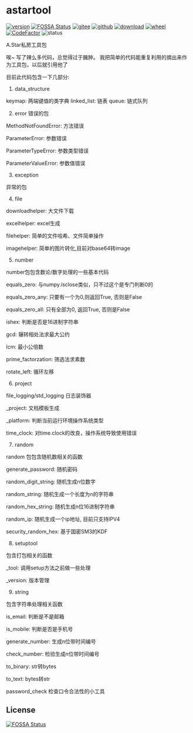# astartool

[![version](https://img.shields.io/pypi/v/astartool.svg)](https://pypi.python.org/pypi/astartool)
[![FOSSA Status](https://app.fossa.com/api/projects/git%2Bgithub.com%2FASTARCHEN%2Fastartool.svg?type=shield)](https://app.fossa.com/projects/git%2Bgithub.com%2FASTARCHEN%2Fastartool?ref=badge_shield)
[![gitee](https://gitee.com/hoops/astartool/badge/star.svg)](https://gitee.com/hoops/astartool/stargazers)
[![github](https://img.shields.io/github/stars/ASTARCHEN/astartool)](https://img.shields.io/github/stars/ASTARCHEN/astartool)
[![download](https://img.shields.io/pypi/dm/astartool.svg)](https://pypi.org/project/astartool)
[![wheel](https://img.shields.io/pypi/wheel/astartool.svg)](https://pypi.python.org/pypi/astartool)
[![CodeFactor](https://www.codefactor.io/repository/github/astarchen/astartool/badge/main)](https://www.codefactor.io/repository/github/astarchen/astartool/overview/main)
![status](https://img.shields.io/pypi/status/astartool.svg)

A.Star私房工具包

唉~ 写了辣么多代码，总觉得过于臃肿。
我把简单的代码能重复利用的摘出来作为工具包，以后就引用他了

目前此代码包含一下几部分:

1. data_structure
  
keymap: 两端键值的类字典
linked_list: 链表
queue: 链式队列

2. error
错误的包
   
MethodNotFoundError: 方法错误

ParameterError: 参数错误

ParameterTypeError: 参数类型错误

ParameterValueError: 参数值错误

3. exception

异常的包

4. file

  downloadhelper: 大文件下载

  excelhelper: excel生成

  filehelper: 简单的文件哈希、文件简单操作

  imagehelper: 简单的图片转化,目前对base64转image

5. number

number包包含数论/数字处理的一些基本代码

equals_zero: 与numpy.isclose类似，只不过这个是专门判断0的

equals_zero_any: 只要有一个为0,则返回True, 否则是False

equals_zero_all: 只有全部为0, 返回True, 否则是False

ishex: 判断是否是16进制字符串

gcd: 辗转相处法求最大公约

lcm: 最小公倍数

prime_factorzation: 筛选法求素数

rotate_left: 循环左移

6. project

file_logging/std_logging 日志装饰器

_project: 文档模板生成

_platform: 判断当前运行环境操作系统类型

time_clock: 对time.clock的改良，操作系统导致使用错误

7. random

random 包包含随机数相关的函数

generate_password: 随机密码

random_digit_string: 随机生成n位数字

random_string: 随机生成一个长度为n的字符串

random_hex_string: 随机生成n位16进制字符串

random_ip: 随机生成一个ip地址, 目前只支持IPV4

security_random_hex: 基于国密SM3的KDF

8. setuptool

包含打包相关的函数

_tool: 调用setup方法之前做一些处理

_version: 版本管理

9. string

包含字符串处理相关函数

is_email: 判断是不是邮箱

is_mobile: 判断是否是手机号

generate_number: 生成n位带时间编号

check_number: 检验生成n位带时间编号
 
to_binary: str转bytes

to_text: bytes转str

password_check 检查口令合法性的小工具


## License
[![FOSSA Status](https://app.fossa.com/api/projects/git%2Bgithub.com%2FASTARCHEN%2Fastartool.svg?type=large)](https://app.fossa.com/projects/git%2Bgithub.com%2FASTARCHEN%2Fastartool?ref=badge_large)

